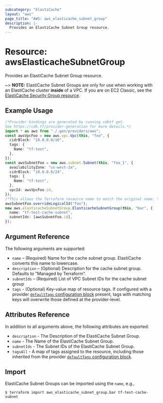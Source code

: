 ```yaml
---
subcategory: "ElastiCache"
layout: "aws"
page_title: "AWS: aws_elasticache_subnet_group"
description: |-
  Provides an ElastiCache Subnet Group resource.
---
```


# Resource: awsElasticacheSubnetGroup

Provides an ElastiCache Subnet Group resource.

\~> **NOTE:** ElastiCache Subnet Groups are only for use when working with an
ElastiCache cluster **inside** of a VPC. If you are on EC2 Classic, see the
[ElastiCache Security Group resource](elasticache_security_group.html).

## Example Usage

```typescript
/*Provider bindings are generated by running cdktf get.
See https://cdk.tf/provider-generation for more details.*/
import * as aws from "./.gen/providers/aws";
const awsVpcFoo = new aws.vpc.Vpc(this, "foo", {
  cidrBlock: "10.0.0.0/16",
  tags: {
    Name: "tf-test",
  },
});
const awsSubnetFoo = new aws.subnet.Subnet(this, "foo_1", {
  availabilityZone: "us-west-2a",
  cidrBlock: "10.0.0.0/24",
  tags: {
    Name: "tf-test",
  },
  vpcId: awsVpcFoo.id,
});
/*This allows the Terraform resource name to match the original name. You can remove the call if you don't need them to match.*/
awsSubnetFoo.overrideLogicalId("foo");
new aws.elasticacheSubnetGroup.ElasticacheSubnetGroup(this, "bar", {
  name: "tf-test-cache-subnet",
  subnetIds: [awsSubnetFoo.id],
});

```

## Argument Reference

The following arguments are supported:

* `name` – (Required) Name for the cache subnet group. ElastiCache converts this name to lowercase.
* `description` – (Optional) Description for the cache subnet group. Defaults to "Managed by Terraform".
* `subnetIds` – (Required) List of VPC Subnet IDs for the cache subnet group
* `tags` - (Optional) Key-value map of resource tags. If configured with a provider [`defaultTags` configuration block](https://registry.terraform.io/providers/hashicorp/aws/latest/docs#default_tags-configuration-block) present, tags with matching keys will overwrite those defined at the provider-level.

## Attributes Reference

In addition to all arguments above, the following attributes are exported:

* `description` - The Description of the ElastiCache Subnet Group.
* `name` - The Name of the ElastiCache Subnet Group.
* `subnetIds` - The Subnet IDs of the ElastiCache Subnet Group.
* `tagsAll` - A map of tags assigned to the resource, including those inherited from the provider [`defaultTags` configuration block](https://registry.terraform.io/providers/hashicorp/aws/latest/docs#default_tags-configuration-block).

## Import

ElastiCache Subnet Groups can be imported using the `name`, e.g.,

```console
$ terraform import aws_elasticache_subnet_group.bar tf-test-cache-subnet
```
